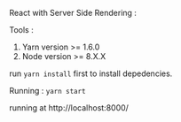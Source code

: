 React with Server Side Rendering :

Tools :
1. Yarn version >= 1.6.0
2. Node version >= 8.X.X

run `yarn install` first to install depedencies.

Running :
`yarn start`

running at http://localhost:8000/